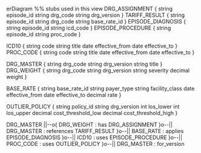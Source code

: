 erDiagram
  %% stubs used in this view
  DRG_ASSIGNMENT { string episode_id string drg_code string drg_version }
  TARIFF_RESULT  { string episode_id string drg_code string base_rate_id }
  EPISODE_DIAGNOSIS { string episode_id string icd_code }
  EPISODE_PROCEDURE { string episode_id string proc_code }

  ICD10 { string code string title date effective_from date effective_to }
  PROC_CODE { string code string title date effective_from date effective_to }

  DRG_MASTER { string drg_code string drg_version string title }
  DRG_WEIGHT { string drg_code string drg_version string severity decimal weight }

  BASE_RATE { string base_rate_id string payer_type string facility_class date effective_from date effective_to decimal rate }

  OUTLIER_POLICY { string policy_id string drg_version int los_lower int los_upper decimal cost_threshold_low decimal cost_threshold_high }

  DRG_MASTER ||--o{ DRG_WEIGHT : has
  DRG_ASSIGNMENT }o--|| DRG_MASTER : references
  TARIFF_RESULT }o--|| BASE_RATE : applies
  EPISODE_DIAGNOSIS }o--|| ICD10 : uses
  EPISODE_PROCEDURE }o--|| PROC_CODE : uses
  OUTLIER_POLICY }o--|| DRG_MASTER : for_version
